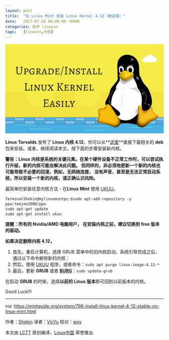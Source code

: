 ```yaml
---
layout: post
title:	"在 Linux Mint 安装 Linux Kernel 4.12（稳定版）"
date:	2017-07-28 08:00:00 +0800 
categories:	技术 linuxcn 
tags:	[linuxcn,内核]
---
```



![](/Asserts/Images/album/201707/27/230446qhytdigtz2t6kfn0.jpg)


**Linus Torvalds** 发布了 **Linux 内核 4.12**。你可以从**[这里](https://mintguide.org/engine/dude/index/leech_out.php?a%3AaHR0cDovL2tlcm5lbC51YnVudHUuY29tL35rZXJuZWwtcHBhL21haW5saW5lL3Y0LjEyLw%3D%3D)**直接下载相关的 **deb** 包来安装。或者，继续阅读本文，按下面的步骤安装新内核。


**警告：Linux 内核是系统的关键元素。在某个硬件设备不正常工作时，可以尝试执行升级，新的内核可能会解决此问题。 但同样的，非必须地更新一个新的内核也可能导致不必要的回滚，例如，无网络连接， 没有声音，甚至是无法正常启动系统，所以安装一个新的内核，请正确认识风险。**


最简单的安装任意内核方法 - 在**Linux Mint** 使用 [UKUU](https://mintguide.org/tools/691-ukuu-ubuntu-kernel-upgrade-utility.html)。



```
TerminalShekin@mylinuxmintpc~$sudo apt-add-repository -y ppa:teejee2008/ppa 
sudo apt-get update
sudo apt-get install ukuu

```

**提醒：所有的 Nvidia/AMD 电脑用户， 在安装内核之前，建议切换到 free 版本的驱动。**


**如果决定删除内核 4.12，**


1. 首先，重启计算机，选择 GRUB 菜单中的旧内核启动。系统引导完成之后，通过以下命令删除新的内核：
2. 然后，使用 [UKUU](https://mintguide.org/tools/691-ukuu-ubuntu-kernel-upgrade-utility.html) 程序，或者命令：`sudo apt purge linux-image-4.12-*`
3. 最后，更新 **GRUB** 或者 **[BURG](https://mintguide.org/effects/716-burg-graphical-bootloader-install-to-linux-mint.html)**：`sudo update-grub`


在启动 **GRUB** 的时候，选择**以前的 Linux 版本**即可回到以前版本的内核。


Good Luck!!!




---


via: <https://mintguide.org/system/798-install-linux-kernel-4-12-stable-on-linux-mint.html>


作者：[Shekin](https://mintguide.org/user/Shekin/) 译者：[VicYu](https://vicyu.com) 校对：[wxy](https://github.com/wxy)


本文由 [LCTT](https://github.com/LCTT/TranslateProject) 原创编译，[Linux中国](https://linux.cn/) 荣誉推出
